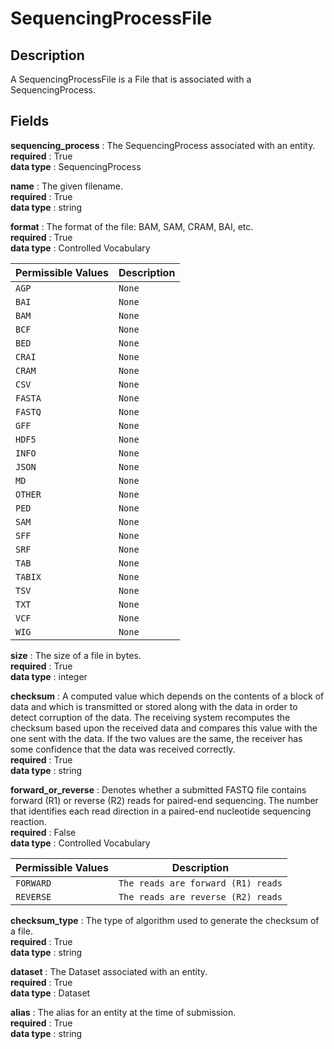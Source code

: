 # SequencingProcessFile

## Description

A SequencingProcessFile is a File that is associated with a SequencingProcess.

## Fields

**sequencing_process** : The SequencingProcess associated with an entity.<br>
**required** : True<br>
**data type** : SequencingProcess <br>


**name** : The given filename.<br>
**required** : True<br>
**data type** : string <br>


**format** : The format of the file: BAM, SAM, CRAM, BAI, etc.<br>
**required** : True<br>
**data type** : Controlled Vocabulary <br>

| Permissible Values | Description |
| --- | --- |
| `AGP` | `None` |
| `BAI` | `None` |
| `BAM` | `None` |
| `BCF` | `None` |
| `BED` | `None` |
| `CRAI` | `None` |
| `CRAM` | `None` |
| `CSV` | `None` |
| `FASTA` | `None` |
| `FASTQ` | `None` |
| `GFF` | `None` |
| `HDF5` | `None` |
| `INFO` | `None` |
| `JSON` | `None` |
| `MD` | `None` |
| `OTHER` | `None` |
| `PED` | `None` |
| `SAM` | `None` |
| `SFF` | `None` |
| `SRF` | `None` |
| `TAB` | `None` |
| `TABIX` | `None` |
| `TSV` | `None` |
| `TXT` | `None` |
| `VCF` | `None` |
| `WIG` | `None` |



**size** : The size of a file in bytes.<br>
**required** : True<br>
**data type** : integer <br>


**checksum** : A computed value which depends on the contents of a block of data and which is transmitted or stored along with the data in order to detect corruption of the data. The receiving system recomputes the checksum based upon the received data and compares this value with the one sent with the data. If the two values are the same, the receiver has some confidence that the data was received correctly.<br>
**required** : True<br>
**data type** : string <br>


**forward_or_reverse** : Denotes whether a submitted FASTQ file contains forward (R1) or reverse (R2) reads for paired-end sequencing. The number that identifies each read direction in a paired-end nucleotide sequencing reaction.<br>
**required** : False<br>
**data type** : Controlled Vocabulary <br>

| Permissible Values | Description |
| --- | --- |
| `FORWARD` | `The reads are forward (R1) reads` |
| `REVERSE` | `The reads are reverse (R2) reads` |



**checksum_type** : The type of algorithm used to generate the checksum of a file.<br>
**required** : True<br>
**data type** : string <br>


**dataset** : The Dataset associated with an entity.<br>
**required** : True<br>
**data type** : Dataset <br>


**alias** : The alias for an entity at the time of submission.<br>
**required** : True<br>
**data type** : string <br>
